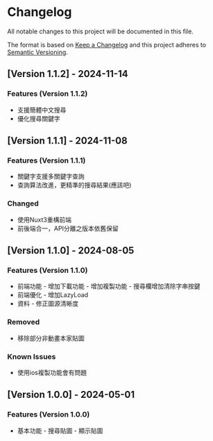 # Changelog

All notable changes to this project will be documented in this file.

The format is based on [Keep a Changelog](https://keepachangelog.com/en/1.0.0/) and this project adheres to [Semantic Versioning](https://semver.org/spec/v2.0.0.html).

## [Version 1.1.2] - 2024-11-14

### Features (Version 1.1.2)

- 支援簡體中文搜尋
- 優化搜尋關鍵字

## [Version 1.1.1] - 2024-11-08

### Features (Version 1.1.1)

- 關鍵字支援多關鍵字查詢
- 查詢算法改進，更精準的搜尋結果(應該吧)

### Changed

- 使用Nuxt3重構前端
- 前後端合一，API分離之版本依舊保留

## [Version 1.1.0] - 2024-08-05

### Features (Version 1.1.0)

- 前端功能
      - 增加下載功能
      - 增加複製功能
      - 搜尋欄增加清除字串按鍵
- 前端優化
      - 增加LazyLoad
- 資料
      - 修正圖源清晰度

### Removed

- 移除部分非動畫本家貼圖

### Known Issues

- 使用ios複製功能會有問題

## [Version 1.0.0] - 2024-05-01

### Features (Version 1.0.0)

- 基本功能
      - 搜尋貼圖
      - 顯示貼圖
